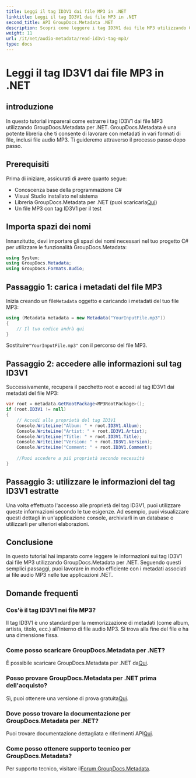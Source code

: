 ```yaml
---
title: Leggi il tag ID3V1 dai file MP3 in .NET
linktitle: Leggi il tag ID3V1 dai file MP3 in .NET
second_title: API GroupDocs.Metadata .NET
description: Scopri come leggere i tag ID3V1 dai file MP3 utilizzando GroupDocs.Metadata per .NET. Tutorial passo passo con esempi di codice.
weight: 11
url: /it/net/audio-metadata/read-id3v1-tag-mp3/
type: docs
---
```

# Leggi il tag ID3V1 dai file MP3 in .NET

## introduzione
In questo tutorial imparerai come estrarre i tag ID3V1 dai file MP3 utilizzando GroupDocs.Metadata per .NET. GroupDocs.Metadata è una potente libreria che ti consente di lavorare con metadati in vari formati di file, inclusi file audio MP3. Ti guideremo attraverso il processo passo dopo passo.
## Prerequisiti
Prima di iniziare, assicurati di avere quanto segue:
- Conoscenza base della programmazione C#
- Visual Studio installato nel sistema
-  Libreria GroupDocs.Metadata per .NET (puoi scaricarla[Qui](https://releases.groupdocs.com/metadata/net/))
- Un file MP3 con tag ID3V1 per il test

## Importa spazi dei nomi
Innanzitutto, devi importare gli spazi dei nomi necessari nel tuo progetto C# per utilizzare le funzionalità GroupDocs.Metadata:
```csharp
using System;
using GroupDocs.Metadata;
using GroupDocs.Formats.Audio;
```
## Passaggio 1: carica i metadati del file MP3
 Inizia creando un file`Metadata` oggetto e caricando i metadati del tuo file MP3:
```csharp
using (Metadata metadata = new Metadata("YourInputFile.mp3"))
{
    // Il tuo codice andrà qui
}
```
 Sostituire`"YourInputFile.mp3"` con il percorso del file MP3.
## Passaggio 2: accedere alle informazioni sul tag ID3V1
Successivamente, recupera il pacchetto root e accedi al tag ID3V1 dai metadati del file MP3:
```csharp
var root = metadata.GetRootPackage<MP3RootPackage>();
if (root.ID3V1 != null)
{
    // Accedi alle proprietà del tag ID3V1
    Console.WriteLine("Album: " + root.ID3V1.Album);
    Console.WriteLine("Artist: " + root.ID3V1.Artist);
    Console.WriteLine("Title: " + root.ID3V1.Title);
    Console.WriteLine("Version: " + root.ID3V1.Version);
    Console.WriteLine("Comment: " + root.ID3V1.Comment);
    
    //Puoi accedere a più proprietà secondo necessità
}
```
## Passaggio 3: utilizzare le informazioni del tag ID3V1 estratte
Una volta effettuato l'accesso alle proprietà del tag ID3V1, puoi utilizzare queste informazioni secondo le tue esigenze. Ad esempio, puoi visualizzare questi dettagli in un'applicazione console, archiviarli in un database o utilizzarli per ulteriori elaborazioni.

## Conclusione
In questo tutorial hai imparato come leggere le informazioni sui tag ID3V1 dai file MP3 utilizzando GroupDocs.Metadata per .NET. Seguendo questi semplici passaggi, puoi lavorare in modo efficiente con i metadati associati ai file audio MP3 nelle tue applicazioni .NET.

## Domande frequenti
### Cos'è il tag ID3V1 nei file MP3?
Il tag ID3V1 è uno standard per la memorizzazione di metadati (come album, artista, titolo, ecc.) all'interno di file audio MP3. Si trova alla fine del file e ha una dimensione fissa.
### Come posso scaricare GroupDocs.Metadata per .NET?
 È possibile scaricare GroupDocs.Metadata per .NET da[Qui](https://releases.groupdocs.com/metadata/net/).
### Posso provare GroupDocs.Metadata per .NET prima dell'acquisto?
 Sì, puoi ottenere una versione di prova gratuita[Qui](https://releases.groupdocs.com/).
### Dove posso trovare la documentazione per GroupDocs.Metadata per .NET?
 Puoi trovare documentazione dettagliata e riferimenti API[Qui](https://tutorials.groupdocs.com/metadata/net/).
### Come posso ottenere supporto tecnico per GroupDocs.Metadata?
 Per supporto tecnico, visitare il[Forum GroupDocs.Metadata](https://forum.groupdocs.com/c/metadata/14).